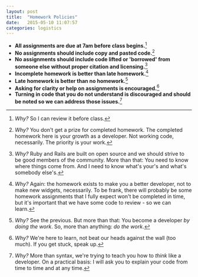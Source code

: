 ```yaml
---
layout: post
title:  "Homework Policies"
date:   2015-05-10 11:07:57
categories: logistics
---
```


* **All assignments are due at 7am before class begins.**[^due]
* **No assignments should include copy and pasted code.**[^copy]
* **No assignments should include code lifted or 'borrowed' from someone else without proper citation and licensing.**[^lift]
* **Incomplete homework is better than late homework.**[^incomplete]
* **Late homework is better than no homework.**[^late]
* **Asking for clarity or help on assignments is encouraged.**[^help]
* **Turning in code that you do not understand is discouraged and should be noted so we can address those issues.**[^understanding]

[^due]: _Why?_ So I can review it before class.
[^copy]: _Why?_ You don't get a prize for completed homework. The completed homework here is your growth as a developer. Not working code, necessarily. The priority is your work.
[^lift]: _Why?_ Ruby and Rails are built on open source and we should strive to be good members of the community. More than that: You need to know where things come from. And I need to know what's your's and what's somebody else's.
[^incomplete]: _Why?_ Again: the homework exists to make you a better developer, not to make new widgets, necessarily. To be frank, there will probably be some homework assignments that I fully expect won't be completed in time, but it's important that we have some code to review - so we can learn.
[^late]: _Why?_ See the previous. But more than that: You become a developer _by doing the work_. So, more than anything: _do the work_.
[^help]: _Why?_ We're here to learn, not beat our heads against the wall (too much). If you get stuck, speak up.
[^understanding]: _Why?_ More than syntax, we're trying to teach you how to _think_ like a developer. On a practical basis: I will ask you to explain your code from time to time and at any time.
